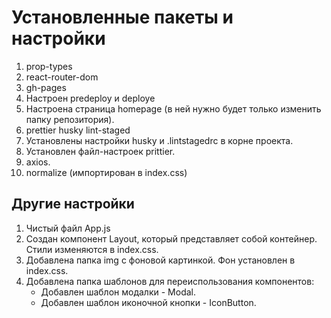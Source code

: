 # Установленные пакеты и настройки

1. prop-types
2. react-router-dom
3. gh-pages
4. Настроен predeploy и deploye
5. Настроена страница homepage (в ней нужно будет только изменить папку
   репозитория).
6. prettier husky lint-staged
7. Установлены настройки husky и .lintstagedrc в корне проекта.
8. Установлен файл-настроек prittier.
9. axios.
10. normalize (импортирован в index.css)

## Другие настройки

1. Чистый файл App.js
2. Создан компонент Layout, который представляет собой контейнер. Стили
   изменяются в index.css.
3. Добавлена папка img с фоновой картинкой. Фон установлен в index.css.
4. Добавлена папка шаблонов для переиспользования компонентов:
   - Добавлен шаблон модалки - Modal.
   - Добавлен шаблон иконочной кнопки - IconButton.
